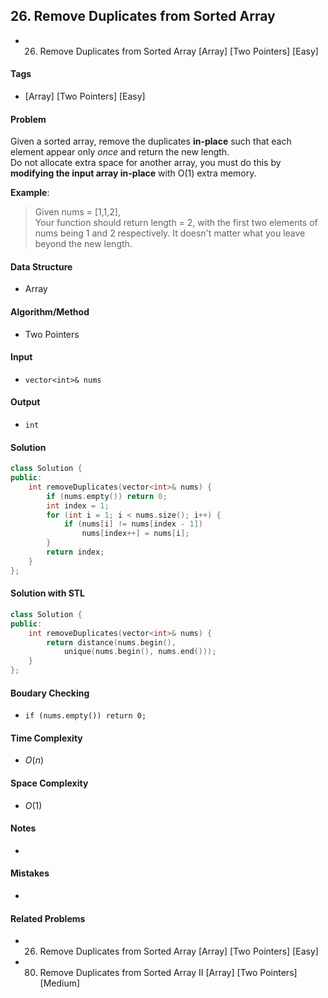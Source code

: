 ## 26. Remove Duplicates from Sorted Array
- 26. Remove Duplicates from Sorted Array [Array] [Two Pointers] [Easy]

#### Tags
- [Array] [Two Pointers] [Easy]

#### Problem
Given a sorted array, remove the duplicates **in-place** such that each element appear only *once* and return the new length.  
Do not allocate extra space for another array, you must do this by **modifying the input array in-place** with O(1) extra memory.

**Example**:
> Given nums = [1,1,2],  
> Your function should return length = 2, with the first two elements of nums being 1 and 2 respectively.
> It doesn't matter what you leave beyond the new length.

#### Data Structure
- Array

#### Algorithm/Method
- Two Pointers

#### Input
- `vector<int>& nums`

#### Output
- `int`

#### Solution
``` C++
class Solution {
public:
    int removeDuplicates(vector<int>& nums) {
        if (nums.empty()) return 0;
        int index = 1;
        for (int i = 1; i < nums.size(); i++) {
            if (nums[i] != nums[index - 1])
                nums[index++] = nums[i];
        }
        return index;
    }
};
```

#### Solution with STL
``` C++
class Solution {
public:
    int removeDuplicates(vector<int>& nums) {
        return distance(nums.begin(), 
            unique(nums.begin(), nums.end()));
    }
};
```

#### Boudary Checking
- `if (nums.empty()) return 0;`

#### Time Complexity
- $O(n)$

#### Space Complexity
- $O(1)$

#### Notes
- 

#### Mistakes
- 

#### Related Problems
- 26. Remove Duplicates from Sorted Array [Array] [Two Pointers] [Easy]
- 80. Remove Duplicates from Sorted Array II [Array] [Two Pointers] [Medium]

